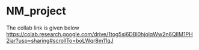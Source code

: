 # NM_project

The collab link is given below
https://colab.research.google.com/drive/1tog5sj6DBl0hjolqWw2n6QIlM1PH2iar?usp=sharing#scrollTo=boLWqr8m11qJ
